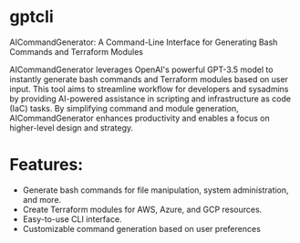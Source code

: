 # gptcli
AICommandGenerator: A Command-Line Interface for Generating Bash Commands and Terraform Modules


AICommandGenerator leverages OpenAI's powerful GPT-3.5 model to instantly generate bash commands and Terraform modules based on user input. This tool aims to streamline workflow for developers and sysadmins by providing AI-powered assistance in scripting and infrastructure as code (IaC) tasks. By simplifying command and module generation, AICommandGenerator enhances productivity and enables a focus on higher-level design and strategy.

# Features:

- Generate bash commands for file manipulation, system administration, and more.
- Create Terraform modules for AWS, Azure, and GCP resources.
- Easy-to-use CLI interface.
- Customizable command generation based on user preferences
